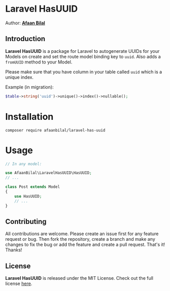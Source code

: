 Laravel HasUUID
===============

Author: **[Afaan Bilal](https://afaan.dev)**

## Introduction
**Laravel HasUUID** is a package for Laravel to autogenerate UUIDs for your Models on create and set the route model binding key to `uuid`.
Also adds a `fromUUID` method to your Model.

Please make sure that you have column in your table called `uuid` which is a unique index.

Example (in migration):
````php
$table->string('uuid')->unique()->index()->nullable();
````

# Installation
````
composer require afaanbilal/laravel-has-uuid
````

# Usage
````php
// In any model:

use AfaanBilal\LaravelHasUUID\HasUUID;
// ...

class Post extends Model
{
    use HasUUID;
    // ...
}
````

## Contributing
All contributions are welcome. Please create an issue first for any feature request
or bug. Then fork the repository, create a branch and make any changes to fix the bug
or add the feature and create a pull request. That's it!
Thanks!

## License
**Laravel HasUUID** is released under the MIT License.
Check out the full license [here](LICENSE).
